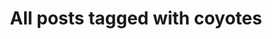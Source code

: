 ---
layout: tag
title: "All posts tagged with coyotes"
permalink: /weblog/tags/coyotes/
taxonomy: coyotes
---
